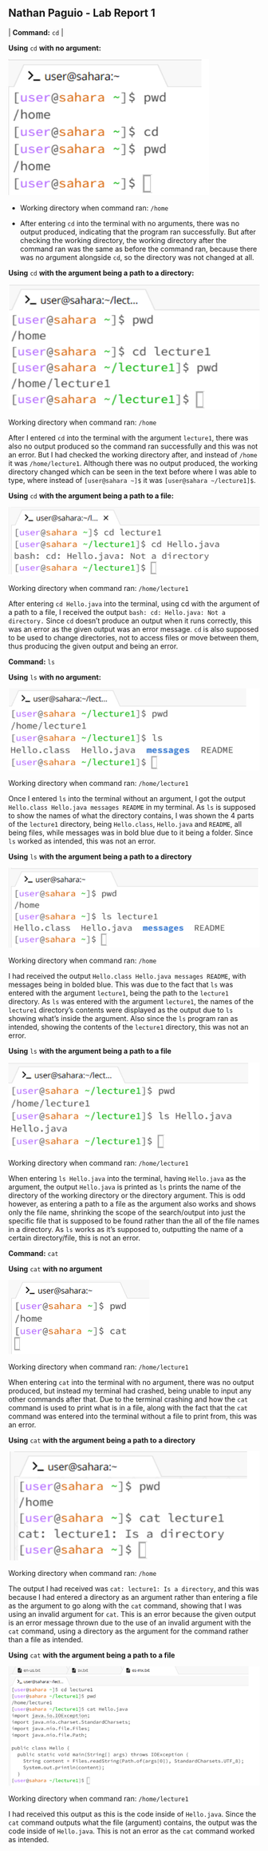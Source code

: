 ## Nathan Paguio - Lab Report 1
| **Command:** `cd` |

**Using** `cd` **with no argument:**

![Image](CDnoargs.png)

 - Working directory when command ran: `/home`

 - After entering `cd` into the terminal with no arguments, there was no output produced, indicating that the program ran successfully. But after checking the working directory, the working directory after the command ran was the same as before the command ran, because there was no argument alongside `cd`, so the directory was not changed at all.



**Using** `cd` **with the argument being a path to a directory:**

![Image](CDdirectargs.png)

Working directory when command ran: `/home`

After I entered `cd` into the terminal with the argument `lecture1`, there was also no output produced so the command ran successfully and this was not an error. But I had checked the working directory after, and instead of `/home` it was `/home/lecture1`. Although there was no output produced, the working directory changed which can be seen in the text before where I was able to type, where instead of `[user@sahara ~]$` it was `[user@sahara ~/lecture1]$`.


**Using** `cd` **with the argument being a path to a file:**

![Image](CDfileargs.png)

Working directory when command ran: `/home/lecture1`

After entering `cd Hello.java` into the terminal, using cd with the argument of a path to a file, I received the output `bash: cd: Hello.java: Not a directory.` Since `cd` doesn’t produce an output when it runs correctly, this was an error as the given output was an error message. `cd` is also supposed to be used to change directories, not to access files or move between them, thus producing the given output and being an error.


**Command:** `ls`

**Using** `ls` **with no argument:**

![Image](LSnoargs.png)

Working directory when command ran: `/home/lecture1`

Once I entered `ls` into the terminal without an argument, I got the output `Hello.class Hello.java messages README` in my terminal. As `ls` is supposed to show the names of what the directory contains, I was shown the 4 parts of the `lecture1` directory, being `Hello.class`, `Hello.java` and `README`, all being files, while messages was in bold blue due to it being a folder. Since `ls` worked as intended, this was not an error.

**Using** `ls` **with the argument being a path to a directory**

![Image](LSdirectargs.png)

Working directory when command ran: `/home`

I had received the output `Hello.class Hello.java messages README`, with messages being in bolded blue. This was due to the fact that `ls` was entered with the argument `lecture1`, being the path to the `lecture1` directory. As `ls` was entered with the argument `lecture1`, the names of the `lecture1` directory’s contents were displayed as the output due to `ls` showing what’s inside the argument. Also since the `ls` program ran as intended, showing the contents of the `lecture1` directory, this was not an error.

**Using** `ls` **with the argument being a path to a file**

![Image](LSfileargs.png)

Working directory when command ran: `/home/lecture1`

When entering `ls Hello.java` into the terminal, having `Hello.java` as the argument, the output `Hello.java` is printed as `ls` prints the name of the directory of the working directory or the directory argument. This is odd however, as entering a path to a file as the argument also works and shows only the file name, shrinking the scope of the search/output into just the specific file that is supposed to be found rather than the all of the file names in a directory. As `ls` works as it’s supposed to, outputting the name of a certain directory/file, this is not an error.


**Command:** `cat`

**Using** `cat` **with no argument**

![Image](CATnoargs.png)

Working directory when command ran: `/home/lecture1`

When entering `cat` into the terminal with no argument, there was no output produced, but instead my terminal had crashed, being unable to input any other commands after that. Due to the terminal crashing and how the `cat` command is used to print what is in a file, along with the fact that the `cat` command was entered into the terminal without a file to print from, this was an error.

**Using** `cat` **with the argument being a path to a directory**

![Image](CATdirectargs.png)

Working directory when command ran: `/home`

The output I had received was `cat: lecture1: Is a directory`, and this was because I had entered a directory as an argument rather than entering a file as the argument to go along with the `cat` command, showing that I was using an invalid argument for `cat`. This is an error because the given output is an error message thrown due to the use of an invalid argument with the `cat` command, using a directory as the argument for the command rather than a file as intended.


**Using** `cat` **with the argument being a path to a file**

![Image](CATfileargs.png)

Working directory when command ran: `/home/lecture1`

I had received this output as this is the code inside of `Hello.java`. Since the `cat` command outputs what the file (argument) contains, the output was the code inside of `Hello.java`. This is not an error as the `cat` command worked as intended.


